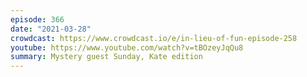 ```yaml
---
episode: 366
date: "2021-03-28"
crowdcast: https://www.crowdcast.io/e/in-lieu-of-fun-episode-258
youtube: https://www.youtube.com/watch?v=tBOzeyJqQu8
summary: Mystery guest Sunday, Kate edition
---
```

